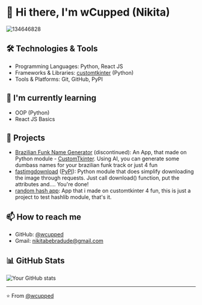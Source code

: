 # 👋 Hi there, I'm wCupped (Nikita)

![134646828](https://github.com/user-attachments/assets/a86de365-0847-4f59-831d-b9c60ff269d5)

## 🛠️ Technologies & Tools
- Programming Languages: Python, React JS
- Frameworks & Libraries: [customtkinter](https://pypi.org/project/customtkinter/) (Python)
- Tools & Platforms: Git, GitHub, PyPI

## 🌱 I'm currently learning
- OOP (Python)
- React JS Basics

## 💼 Projects
- [Brazilian Funk Name Generator](https://github.com/wcupped/brazilianfunknamegenerator) (discontinued): An App, that made on Python module - [CustomTkinter](https://pypi.org/project/customtkinter/). Using AI, you can generate some dumbass names for your brazilian funk track or just 4 fun
- [fastimgdownload](https://github.com/wcupped/fastimgdownload) ([PyPI](https://pypi.org/project/fastimgdownload)): Python module that does simplify downloading the image through requests. Just call download() function, put the attributes and.... You're done!
- [random hash app](https://github.com/wcupped/random-hash-app): App that i made on customtkinter 4 fun, this is just a project to test hashlib module, that's it.

## 📫 How to reach me
- GitHub: [@wcupped](https://github.com/wcupped)
- Gmail: nikitabebradude@gmail.com

## 📊 GitHub Stats
![Your GitHub stats](https://github-readme-stats.vercel.app/api?username=wcupped&show_icons=true&theme=dark)

---
⭐️ From [@wcupped](https://github.com/wcupped)
